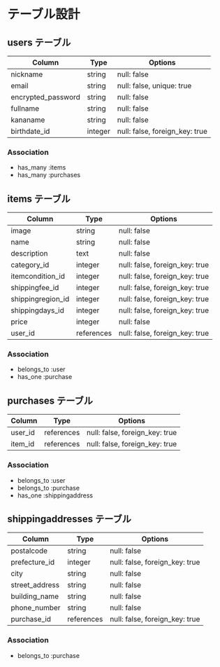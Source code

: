 # テーブル設計

## users テーブル

| Column             | Type    | Options     |
| ------------------ | ------- | ----------- |
| nickname           | string  | null: false |
| email              | string  | null: false, unique: true |
| encrypted_password | string  | null: false |
| fullname           | string  | null: false |
| kananame           | string  | null: false |
| birthdate_id       | integer | null: false, foreign_key: true |

### Association

- has_many :items
- has_many :purchases

## items テーブル

| Column            | Type       | Options     |
| ----------------- | ---------- | ----------- |
| image             | string     | null: false |
| name              | string     | null: false |
| description       | text       | null: false |
| category_id       | integer    | null: false, foreign_key: true |
| itemcondition_id  | integer    | null: false, foreign_key: true |
| shippingfee_id    | integer    | null: false, foreign_key: true |
| shippingregion_id | integer    | null: false, foreign_key: true |
| shippingdays_id   | integer    | null: false, foreign_key: true |
| price             | integer    | null: false |
| user_id           | references | null: false, foreign_key: true |

### Association

- belongs_to :user
- has_one :purchase

## purchases テーブル

| Column  | Type       | Options     |
| ------- | ---------- | ----------- |
| user_id | references | null: false, foreign_key: true |
| item_id | references | null: false, foreign_key: true |

### Association

- belongs_to :user
- belongs_to :purchase
- has_one :shippingaddress

## shippingaddresses テーブル

| Column         | Type       | Options     |
| -------------- | ---------- | ----------- |
| postalcode     | string     | null: false |
| prefecture_id  | integer    | null: false, foreign_key: true |
| city           | string     | null: false |
| street_address | string     | null: false |
| building_name  | string     | null: false |
| phone_number   | string     | null: false |
| purchase_id    | references | null: false, foreign_key: true |

### Association

- belongs_to :purchase